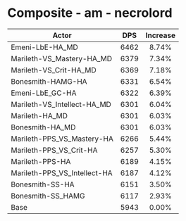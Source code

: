 # Composite - am - necrolord
| Actor | DPS | Increase |
|---|:---:|:---:|
|Emeni-LbE-HA_MD|6462|8.74%|
|Marileth-VS_Mastery-HA_MD|6379|7.34%|
|Marileth-VS_Crit-HA_MD|6369|7.18%|
|Bonesmith-HAMG-HA|6331|6.54%|
|Emeni-LbE_GC-HA|6322|6.39%|
|Marileth-VS_Intellect-HA_MD|6301|6.04%|
|Marileth-HA_MD|6301|6.03%|
|Bonesmith-HA_MD|6301|6.03%|
|Marileth-PPS_VS_Mastery-HA|6266|5.44%|
|Marileth-PPS_VS_Crit-HA|6257|5.30%|
|Marileth-PPS-HA|6189|4.15%|
|Marileth-PPS_VS_Intellect-HA|6187|4.12%|
|Bonesmith-SS-HA|6151|3.50%|
|Bonesmith-SS_HAMG|6117|2.93%|
|Base|5943|0.00%|
